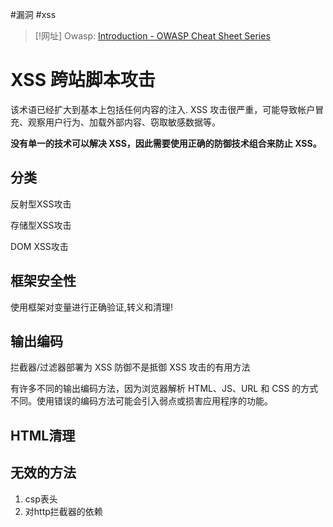 #漏洞 #xss

> [!网址]
> Owasp: [Introduction - OWASP Cheat Sheet Series](https://cheatsheetseries.owasp.org/)
> 


# XSS 跨站脚本攻击

该术语已经扩大到基本上包括任何内容的注入.
XSS 攻击很严重，可能导致帐户冒充、观察用户行为、加载外部内容、窃取敏感数据等。

**没有单一的技术可以解决 XSS，因此需要使用正确的防御技术组合来防止 XSS。**

## 分类

反射型XSS攻击

存储型XSS攻击

DOM XSS攻击

## 框架安全性

使用框架对变量进行正确验证,转义和清理!


## 输出编码

拦截器/过滤器部署为 XSS 防御不是抵御 XSS 攻击的有用方法

有许多不同的输出编码方法，因为浏览器解析 HTML、JS、URL 和 CSS 的方式不同。使用错误的编码方法可能会引入弱点或损害应用程序的功能。

## HTML清理

## 无效的方法

1. csp表头
2. 对http拦截器的依赖


